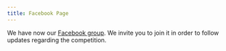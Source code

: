 ```yaml
---
title: Facebook Page
---
```


We have now our [Facebook group](https://www.facebook.com/rusemantics/). We invite you to join it in order to follow updates regarding the competition.

